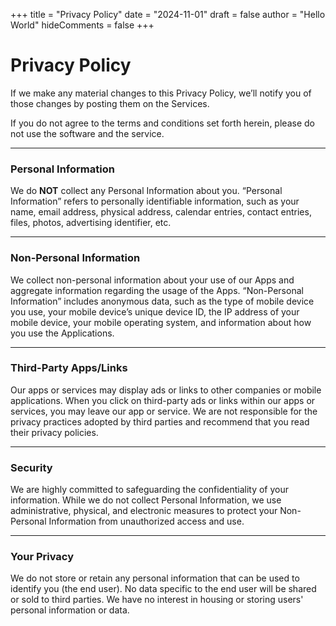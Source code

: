 +++
title = "Privacy Policy"
date = "2024-11-01"
draft = false
author = "Hello World"
hideComments = false
+++


# Privacy Policy

If we make any material changes to this Privacy Policy, we’ll notify you of those changes by posting them on the Services.

If you do not agree to the terms and conditions set forth herein, please do not use the software and the service.

---

### Personal Information
We do **NOT** collect any Personal Information about you. “Personal Information” refers to personally identifiable information, such as your name, email address, physical address, calendar entries, contact entries, files, photos, advertising identifier, etc.

---

### Non-Personal Information
We collect non-personal information about your use of our Apps and aggregate information regarding the usage of the Apps. “Non-Personal Information” includes anonymous data, such as the type of mobile device you use, your mobile device’s unique device ID, the IP address of your mobile device, your mobile operating system, and information about how you use the Applications.

---

### Third-Party Apps/Links
Our apps or services may display ads or links to other companies or mobile applications. When you click on third-party ads or links within our apps or services, you may leave our app or service. We are not responsible for the privacy practices adopted by third parties and recommend that you read their privacy policies.

---

### Security
We are highly committed to safeguarding the confidentiality of your information. While we do not collect Personal Information, we use administrative, physical, and electronic measures to protect your Non-Personal Information from unauthorized access and use.

---

### Your Privacy
We do not store or retain any personal information that can be used to identify you (the end user). No data specific to the end user will be shared or sold to third parties. We have no interest in housing or storing users' personal information or data.

